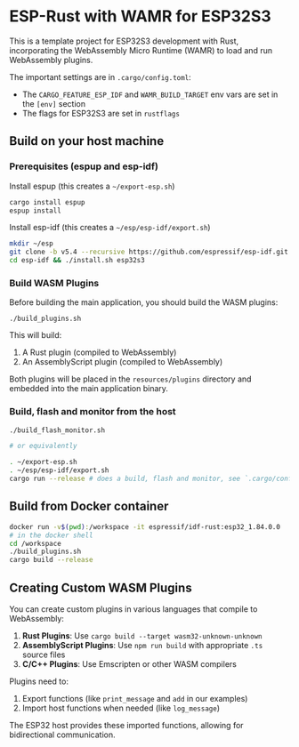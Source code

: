 # ESP-Rust with WAMR for ESP32S3

This is a template project for ESP32S3 development with Rust, incorporating the WebAssembly Micro Runtime (WAMR) to load and run WebAssembly plugins.

The important settings are in `.cargo/config.toml`:

- The `CARGO_FEATURE_ESP_IDF` and `WAMR_BUILD_TARGET` env vars are set in the `[env]` section
- The flags for ESP32S3 are set in `rustflags`

## Build on your host machine

### Prerequisites (espup and esp-idf)

Install espup (this creates a `~/export-esp.sh`)

```sh
cargo install espup
espup install
```

Install esp-idf (this creates a `~/esp/esp-idf/export.sh`)

```sh
mkdir ~/esp
git clone -b v5.4 --recursive https://github.com/espressif/esp-idf.git
cd esp-idf && ./install.sh esp32s3
```

### Build WASM Plugins

Before building the main application, you should build the WASM plugins:

```sh# Build the plugins
./build_plugins.sh
```

This will build:

1. A Rust plugin (compiled to WebAssembly)
2. An AssemblyScript plugin (compiled to WebAssembly)

Both plugins will be placed in the `resources/plugins` directory and embedded into the main application binary.

### Build, flash and monitor from the host

```sh
./build_flash_monitor.sh

# or equivalently

. ~/export-esp.sh
. ~/esp/esp-idf/export.sh
cargo run --release # does a build, flash and monitor, see `.cargo/config.toml` for details
```

## Build from Docker container

```sh
docker run -v$(pwd):/workspace -it espressif/idf-rust:esp32_1.84.0.0
# in the docker shell
cd /workspace
./build_plugins.sh
cargo build --release
```

## Creating Custom WASM Plugins

You can create custom plugins in various languages that compile to WebAssembly:

1. **Rust Plugins**: Use `cargo build --target wasm32-unknown-unknown`
2. **AssemblyScript Plugins**: Use `npm run build` with appropriate `.ts` source files
3. **C/C++ Plugins**: Use Emscripten or other WASM compilers

Plugins need to:

1. Export functions (like `print_message` and `add` in our examples)
2. Import host functions when needed (like `log_message`)

The ESP32 host provides these imported functions, allowing for bidirectional communication.
